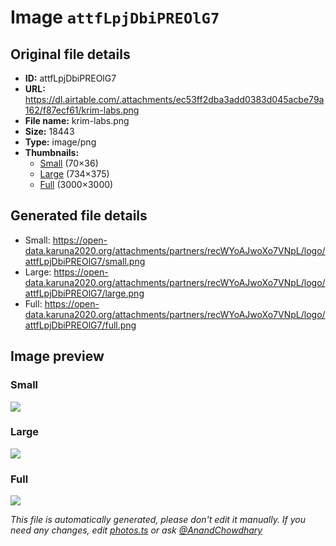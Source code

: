 # Image `attfLpjDbiPREOlG7`

## Original file details

- **ID:** attfLpjDbiPREOlG7
- **URL:** https://dl.airtable.com/.attachments/ec53ff2dba3add0383d045acbe79a162/f87ecf61/krim-labs.png
- **File name:** krim-labs.png
- **Size:** 18443
- **Type:** image/png
- **Thumbnails:**
  - [Small](https://dl.airtable.com/.attachmentThumbnails/02c909e3b8be41d9d9bda9df379bbc0e/af575725) (70×36)
  - [Large](https://dl.airtable.com/.attachmentThumbnails/2744ba7a0dd6532c3c5c6f5a97e0baf9/1bfb7247) (734×375)
  - [Full](https://dl.airtable.com/.attachmentThumbnails/0636d295b5cc2f96de2ac8e66fb3c06f/25c61b50) (3000×3000)

## Generated file details

- Small: https://open-data.karuna2020.org/attachments/partners/recWYoAJwoXo7VNpL/logo/attfLpjDbiPREOlG7/small.png
- Large: https://open-data.karuna2020.org/attachments/partners/recWYoAJwoXo7VNpL/logo/attfLpjDbiPREOlG7/large.png
- Full: https://open-data.karuna2020.org/attachments/partners/recWYoAJwoXo7VNpL/logo/attfLpjDbiPREOlG7/full.png

## Image preview

### Small

![](https://open-data.karuna2020.org/attachments/partners/recWYoAJwoXo7VNpL/logo/attfLpjDbiPREOlG7/small.png)

### Large

![](https://open-data.karuna2020.org/attachments/partners/recWYoAJwoXo7VNpL/logo/attfLpjDbiPREOlG7/large.png)

### Full

![](https://open-data.karuna2020.org/attachments/partners/recWYoAJwoXo7VNpL/logo/attfLpjDbiPREOlG7/full.png)

_This file is automatically generated, please don't edit it manually. If you need any changes, edit [photos.ts](/photos.ts) or ask [@AnandChowdhary](https://github.com/AnandChowdhary)_

